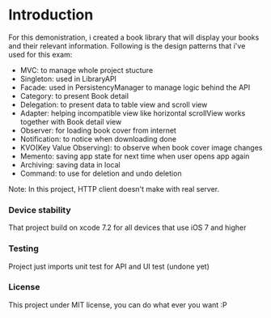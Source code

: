 # Introduction
For this demonistration, i created a book library that will display your books and their relevant information. 
Following is the design patterns that i've used for this exam:
* MVC: to manage whole project stucture
* Singleton: used in LibraryAPI 
* Facade: used in PersistencyManager to manage logic behind the API
* Category: to present Book detail
* Delegation: to present data to table view and scroll view
* Adapter: helping incompatible view like horizontal scrollView works together with Book detail view
* Observer: for loading book cover from internet
 * Notification: to notice when downloading done
 * KVO(Key Value Observing):  to observe when book  cover image changes
* Memento: saving app state for next time when user opens app again
* Archiving: saving data in local
* Command: to use for deletion and undo deletion

Note: In this project, HTTP client doesn't make with real server.

### Device stability
That project build on xcode 7.2 for all devices that use iOS 7 and higher

### Testing
Project just imports unit test for API and UI test (undone yet)

### License
This project under MIT license, you can do what ever you want :P
